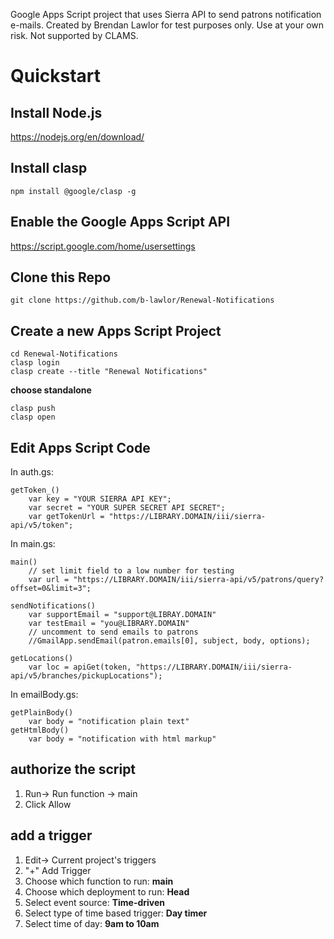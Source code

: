 Google Apps Script project that uses Sierra API to send patrons notification e-mails. Created by Brendan Lawlor for test purposes only. Use at your own risk. Not supported by CLAMS.

# Quickstart

## Install Node.js
https://nodejs.org/en/download/

## Install clasp
```
npm install @google/clasp -g
```

## Enable the Google Apps Script API
https://script.google.com/home/usersettings

## Clone this Repo
```
git clone https://github.com/b-lawlor/Renewal-Notifications
```

## Create a new Apps Script Project
```
cd Renewal-Notifications
clasp login
clasp create --title "Renewal Notifications"
```
**choose standalone**
```
clasp push
clasp open
```

## Edit Apps Script Code

In auth.gs:
```
getToken_()
    var key = "YOUR SIERRA API KEY";
    var secret = "YOUR SUPER SECRET API SECRET";
    var getTokenUrl = "https://LIBRARY.DOMAIN/iii/sierra-api/v5/token";
```

In main.gs:
```
main()
    // set limit field to a low number for testing
    var url = "https://LIBRARY.DOMAIN/iii/sierra-api/v5/patrons/query?offset=0&limit=3";

sendNotifications()
    var supportEmail = "support@LIBRAY.DOMAIN"
    var testEmail = "you@LIBRARY.DOMAIN"
    // uncomment to send emails to patrons
    //GmailApp.sendEmail(patron.emails[0], subject, body, options);

getLocations()
    var loc = apiGet(token, "https://LIBRARY.DOMAIN/iii/sierra-api/v5/branches/pickupLocations");
```

In emailBody.gs:
```
getPlainBody()
    var body = "notification plain text"
getHtmlBody()
    var body = "notification with html markup"
```

## authorize the script
1. Run-> Run function -> main
2. Click Allow


## add a trigger

1. Edit-> Current project's triggers
2. "+" Add Trigger
3. Choose which function to run: **main**
4. Choose which deployment to run: **Head**
5. Select event source: **Time-driven**
6. Select type of time based trigger: **Day timer**
7. Select time of day: **9am to 10am**

